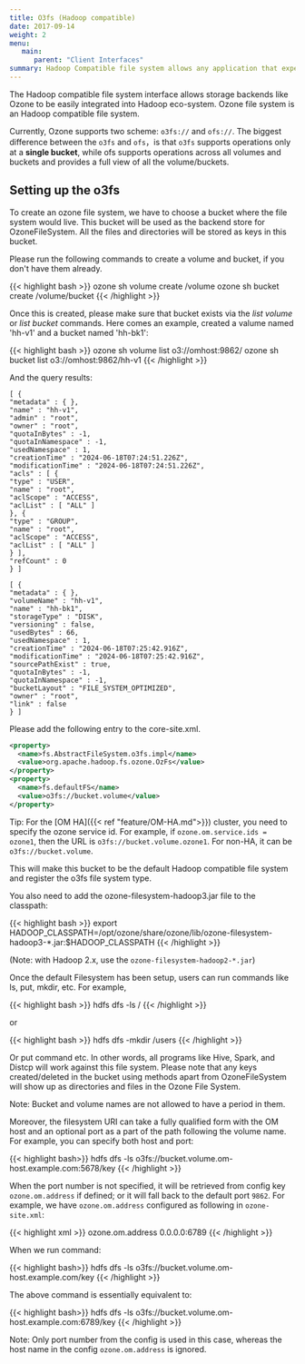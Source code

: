 ```yaml
---
title: O3fs (Hadoop compatible)
date: 2017-09-14
weight: 2
menu:
   main:
      parent: "Client Interfaces"
summary: Hadoop Compatible file system allows any application that expects an HDFS like interface to work against Ozone with zero changes. Frameworks like Apache Spark, YARN and Hive work against Ozone without needing any change. **Bucket level view.**
---
```

<!---
  Licensed to the Apache Software Foundation (ASF) under one or more
  contributor license agreements.  See the NOTICE file distributed with
  this work for additional information regarding copyright ownership.
  The ASF licenses this file to You under the Apache License, Version 2.0
  (the "License"); you may not use this file except in compliance with
  the License.  You may obtain a copy of the License at

      http://www.apache.org/licenses/LICENSE-2.0

  Unless required by applicable law or agreed to in writing, software
  distributed under the License is distributed on an "AS IS" BASIS,
  WITHOUT WARRANTIES OR CONDITIONS OF ANY KIND, either express or implied.
  See the License for the specific language governing permissions and
  limitations under the License.
-->

The Hadoop compatible file system interface allows storage backends like Ozone
to be easily integrated into Hadoop eco-system. Ozone file system is an
Hadoop compatible file system. 

<div class="alert alert-warning" role="alert">

Currently, Ozone supports two scheme: `o3fs://` and `ofs://`.
The biggest difference between the `o3fs` and `ofs`，is that `o3fs` supports operations 
only at a **single bucket**, while ofs supports operations across all volumes and buckets and 
provides a full view of all the volume/buckets.

</div>

## Setting up the o3fs

To create an ozone file system, we have to choose a bucket where the file system would live. This bucket will be used as the backend store for OzoneFileSystem. All the files and directories will be stored as keys in this bucket.

Please run the following commands to create a volume and bucket, if you don't have them already.

{{< highlight bash >}}
ozone sh volume create /volume
ozone sh bucket create /volume/bucket
{{< /highlight >}}

Once this is created, please make sure that bucket exists via the _list volume_ or _list bucket_ commands.
Here comes an example, created a valume named 'hh-v1' and a bucket named 'hh-bk1':

{{< highlight bash >}}
ozone sh volume list o3://omhost:9862/
ozone sh bucket list o3://omhost:9862/hh-v1
{{< /highlight >}}

And the query results:

```
[ {
"metadata" : { },
"name" : "hh-v1",
"admin" : "root",
"owner" : "root",
"quotaInBytes" : -1,
"quotaInNamespace" : -1,
"usedNamespace" : 1,
"creationTime" : "2024-06-18T07:24:51.226Z",
"modificationTime" : "2024-06-18T07:24:51.226Z",
"acls" : [ {
"type" : "USER",
"name" : "root",
"aclScope" : "ACCESS",
"aclList" : [ "ALL" ]
}, {
"type" : "GROUP",
"name" : "root",
"aclScope" : "ACCESS",
"aclList" : [ "ALL" ]
} ],
"refCount" : 0
} ]

[ {
"metadata" : { },
"volumeName" : "hh-v1",
"name" : "hh-bk1",
"storageType" : "DISK",
"versioning" : false,
"usedBytes" : 66,
"usedNamespace" : 1,
"creationTime" : "2024-06-18T07:25:42.916Z",
"modificationTime" : "2024-06-18T07:25:42.916Z",
"sourcePathExist" : true,
"quotaInBytes" : -1,
"quotaInNamespace" : -1,
"bucketLayout" : "FILE_SYSTEM_OPTIMIZED",
"owner" : "root",
"link" : false
} ]
```

Please add the following entry to the core-site.xml.

```XML
<property>
  <name>fs.AbstractFileSystem.o3fs.impl</name>
  <value>org.apache.hadoop.fs.ozone.OzFs</value>
</property>
<property>
  <name>fs.defaultFS</name>
  <value>o3fs://bucket.volume</value>
</property>
```

<div class="alert alert-warning" role="alert">

Tip: For the [OM HA]({{< ref "feature/OM-HA.md">}}) cluster, you need to specify the ozone service id. For example, 
if `ozone.om.service.ids = ozone1`, then the URL is `o3fs://bucket.volume.ozone1`.
For non-HA, it can be `o3fs://bucket.volume`.

</div>

This will make this bucket to be the default Hadoop compatible file system and register the o3fs file system type.

You also need to add the ozone-filesystem-hadoop3.jar file to the classpath:

{{< highlight bash >}}
export HADOOP_CLASSPATH=/opt/ozone/share/ozone/lib/ozone-filesystem-hadoop3-*.jar:$HADOOP_CLASSPATH
{{< /highlight >}}

(Note: with Hadoop 2.x, use the `ozone-filesystem-hadoop2-*.jar`)

Once the default Filesystem has been setup, users can run commands like ls, put, mkdir, etc.
For example,

{{< highlight bash >}}
hdfs dfs -ls /
{{< /highlight >}}

or

{{< highlight bash >}}
hdfs dfs -mkdir /users
{{< /highlight >}}


Or put command etc. In other words, all programs like Hive, Spark, and Distcp will work against this file system.
Please note that any keys created/deleted in the bucket using methods apart from OzoneFileSystem will show up as directories and files in the Ozone File System.

Note: Bucket and volume names are not allowed to have a period in them.

Moreover, the filesystem URI can take a fully qualified form with the OM host and an optional port as a part of the path following the volume name.
For example, you can specify both host and port:

{{< highlight bash>}}
hdfs dfs -ls o3fs://bucket.volume.om-host.example.com:5678/key
{{< /highlight >}}

When the port number is not specified, it will be retrieved from config key `ozone.om.address`
if defined; or it will fall back to the default port `9862`.
For example, we have `ozone.om.address` configured as following in `ozone-site.xml`:

{{< highlight xml >}}
  <property>
    <name>ozone.om.address</name>
    <value>0.0.0.0:6789</value>
  </property>
{{< /highlight >}}

When we run command:

{{< highlight bash>}}
hdfs dfs -ls o3fs://bucket.volume.om-host.example.com/key
{{< /highlight >}}

The above command is essentially equivalent to:

{{< highlight bash>}}
hdfs dfs -ls o3fs://bucket.volume.om-host.example.com:6789/key
{{< /highlight >}}

Note: Only port number from the config is used in this case, 
whereas the host name in the config `ozone.om.address` is ignored.

